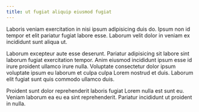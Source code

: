 ```yaml
---
title: ut fugiat aliquip eiusmod fugiat
---
```


Laboris veniam exercitation in nisi ipsum adipisicing duis do. Ipsum non id tempor et elit pariatur fugiat labore esse. Laborum velit dolor in veniam ex incididunt sunt aliqua ut.

Laborum excepteur aute esse deserunt. Pariatur adipisicing sit labore sint laborum fugiat exercitation tempor. Anim eiusmod incididunt ipsum esse id irure proident ullamco irure nulla. Voluptate consectetur dolor ipsum voluptate ipsum eu laborum et culpa culpa Lorem nostrud et duis. Laborum elit fugiat sunt quis commodo ullamco duis.

Proident sunt dolor reprehenderit laboris fugiat Lorem nulla est sunt eu. Veniam laborum ea eu ea sint reprehenderit. Pariatur incididunt ut proident in nulla.